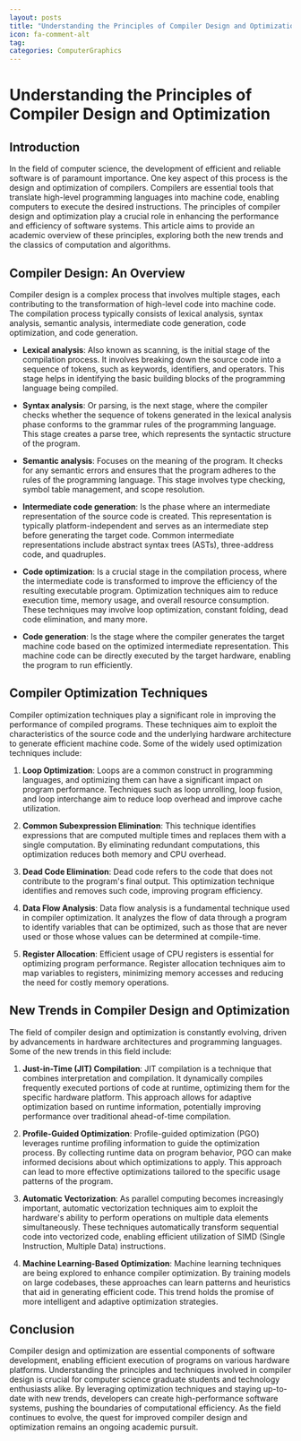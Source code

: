 ```yaml
---
layout: posts
title: "Understanding the Principles of Compiler Design and Optimization"
icon: fa-comment-alt
tag:      
categories: ComputerGraphics
---
```



# Understanding the Principles of Compiler Design and Optimization

## Introduction

In the field of computer science, the development of efficient and reliable software is of paramount importance. One key aspect of this process is the design and optimization of compilers. Compilers are essential tools that translate high-level programming languages into machine code, enabling computers to execute the desired instructions. The principles of compiler design and optimization play a crucial role in enhancing the performance and efficiency of software systems. This article aims to provide an academic overview of these principles, exploring both the new trends and the classics of computation and algorithms.

## Compiler Design: An Overview

Compiler design is a complex process that involves multiple stages, each contributing to the transformation of high-level code into machine code. The compilation process typically consists of lexical analysis, syntax analysis, semantic analysis, intermediate code generation, code optimization, and code generation.

- **Lexical analysis**: Also known as scanning, is the initial stage of the compilation process. It involves breaking down the source code into a sequence of tokens, such as keywords, identifiers, and operators. This stage helps in identifying the basic building blocks of the programming language being compiled.

- **Syntax analysis**: Or parsing, is the next stage, where the compiler checks whether the sequence of tokens generated in the lexical analysis phase conforms to the grammar rules of the programming language. This stage creates a parse tree, which represents the syntactic structure of the program.

- **Semantic analysis**: Focuses on the meaning of the program. It checks for any semantic errors and ensures that the program adheres to the rules of the programming language. This stage involves type checking, symbol table management, and scope resolution.

- **Intermediate code generation**: Is the phase where an intermediate representation of the source code is created. This representation is typically platform-independent and serves as an intermediate step before generating the target code. Common intermediate representations include abstract syntax trees (ASTs), three-address code, and quadruples.

- **Code optimization**: Is a crucial stage in the compilation process, where the intermediate code is transformed to improve the efficiency of the resulting executable program. Optimization techniques aim to reduce execution time, memory usage, and overall resource consumption. These techniques may involve loop optimization, constant folding, dead code elimination, and many more.

- **Code generation**: Is the stage where the compiler generates the target machine code based on the optimized intermediate representation. This machine code can be directly executed by the target hardware, enabling the program to run efficiently.

## Compiler Optimization Techniques

Compiler optimization techniques play a significant role in improving the performance of compiled programs. These techniques aim to exploit the characteristics of the source code and the underlying hardware architecture to generate efficient machine code. Some of the widely used optimization techniques include:

1. **Loop Optimization**: Loops are a common construct in programming languages, and optimizing them can have a significant impact on program performance. Techniques such as loop unrolling, loop fusion, and loop interchange aim to reduce loop overhead and improve cache utilization.

2. **Common Subexpression Elimination**: This technique identifies expressions that are computed multiple times and replaces them with a single computation. By eliminating redundant computations, this optimization reduces both memory and CPU overhead.

3. **Dead Code Elimination**: Dead code refers to the code that does not contribute to the program's final output. This optimization technique identifies and removes such code, improving program efficiency.

4. **Data Flow Analysis**: Data flow analysis is a fundamental technique used in compiler optimization. It analyzes the flow of data through a program to identify variables that can be optimized, such as those that are never used or those whose values can be determined at compile-time.

5. **Register Allocation**: Efficient usage of CPU registers is essential for optimizing program performance. Register allocation techniques aim to map variables to registers, minimizing memory accesses and reducing the need for costly memory operations.

## New Trends in Compiler Design and Optimization

The field of compiler design and optimization is constantly evolving, driven by advancements in hardware architectures and programming languages. Some of the new trends in this field include:

1. **Just-in-Time (JIT) Compilation**: JIT compilation is a technique that combines interpretation and compilation. It dynamically compiles frequently executed portions of code at runtime, optimizing them for the specific hardware platform. This approach allows for adaptive optimization based on runtime information, potentially improving performance over traditional ahead-of-time compilation.

2. **Profile-Guided Optimization**: Profile-guided optimization (PGO) leverages runtime profiling information to guide the optimization process. By collecting runtime data on program behavior, PGO can make informed decisions about which optimizations to apply. This approach can lead to more effective optimizations tailored to the specific usage patterns of the program.

3. **Automatic Vectorization**: As parallel computing becomes increasingly important, automatic vectorization techniques aim to exploit the hardware's ability to perform operations on multiple data elements simultaneously. These techniques automatically transform sequential code into vectorized code, enabling efficient utilization of SIMD (Single Instruction, Multiple Data) instructions.

4. **Machine Learning-Based Optimization**: Machine learning techniques are being explored to enhance compiler optimization. By training models on large codebases, these approaches can learn patterns and heuristics that aid in generating efficient code. This trend holds the promise of more intelligent and adaptive optimization strategies.

## Conclusion

Compiler design and optimization are essential components of software development, enabling efficient execution of programs on various hardware platforms. Understanding the principles and techniques involved in compiler design is crucial for computer science graduate students and technology enthusiasts alike. By leveraging optimization techniques and staying up-to-date with new trends, developers can create high-performance software systems, pushing the boundaries of computational efficiency. As the field continues to evolve, the quest for improved compiler design and optimization remains an ongoing academic pursuit.